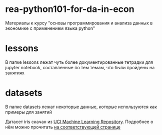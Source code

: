# rea-python101-for-da-in-econ

Материалы к курсу "основы программирования и анализа данных в экономике с применением языка python"

# lessons

В папке lessons лежат чуть более документированные тетрадки для jupyter notebook, составленные по тем темам, что были пройдены на занятиях

# datasets

В папке datasets лежат некоторые данные, которые используются как примеры для занятий

Датасет iris скачан из [UCI Machine Learning Repository](http://archive.ics.uci.edu/ml). Подробнее о нём можно прочитать [на соответствующей странице](http://archive.ics.uci.edu/ml/datasets/Iris)


